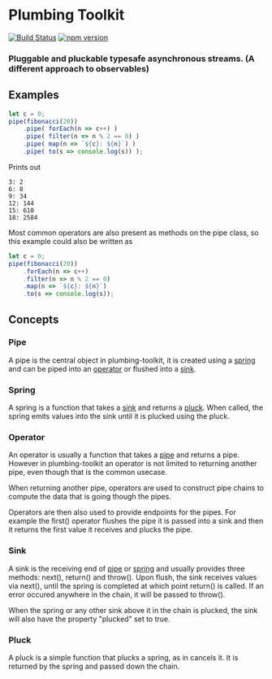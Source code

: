 # Plumbing Toolkit

[![Build Status](https://travis-ci.org/IZEDx/plumbing-toolkit.svg?branch=master)](https://travis-ci.org/IZEDx/plumbing-toolkit)
[![npm version](https://badge.fury.io/js/plumbing-toolkit.svg)](https://badge.fury.io/js/plumbing-toolkit)

### Pluggable and pluckable typesafe asynchronous streams. (A different approach to observables)

## Examples

```TypeScript
let c = 0;
pipe(fibonacci(20))
    .pipe( forEach(n => c++) )
    .pipe( filter(n => n % 2 == 0) )
    .pipe( map(n => `${c}: ${n}`) )
    .pipe( to(s => console.log(s)) );
```
Prints out
```
3: 2
6: 8
9: 34
12: 144
15: 610
18: 2584
```

Most common operators are also present as methods on the pipe class, so this example could also be written as

```TypeScript
let c = 0;
pipe(fibonacci(20))
    .forEach(n => c++)
    .filter(n => n % 2 == 0)
    .map(n => `${c}: ${n}`)
    .to(s => console.log(s));
```

## Concepts

### Pipe

A pipe is the central object in plumbing-toolkit, it is created using a [spring](#spring) and can be piped into an [operator](#operator) or flushed into a [sink](#sink).

### Spring

A spring is a function that takes a [sink](#sink) and returns a [pluck](#pluck). When called, the spring emits values into the sink until it is plucked using the pluck.

### Operator

An operator is usually a function that takes a [pipe](#pipe) and returns a pipe. However in plumbing-toolkit an operator is not limited to returning another pipe, even though that is the common usecase.

When returning another pipe, operators are used to construct pipe chains to compute the data that is going though the pipes.

Operators are then also used to provide endpoints for the pipes. For example the first() operator flushes the pipe it is passed into a sink and then it returns the first value it receives and plucks the pipe.

### Sink

A sink is the receiving end of [pipe](#pipe) or [spring](#spring) and usually provides three methods: next(), return() and throw().
Upon flush, the sink receives values via next(), until the spring is completed at which point return() is called. If an error occured anywhere in the chain, it will be passed to throw().

When the spring or any other sink above it in the chain is plucked, the sink will also have the property "plucked" set to true.

### Pluck

A pluck is a simple function that plucks a spring, as in cancels it. It is returned by the spring and passed down the chain.

